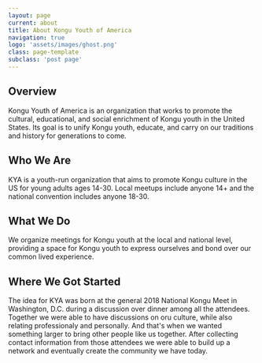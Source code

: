 ```yaml
---
layout: page
current: about
title: About Kongu Youth of America
navigation: true
logo: 'assets/images/ghost.png'
class: page-template
subclass: 'post page'
---
```


## Overview
Kongu Youth of America is an organization that works to promote the cultural, educational, and social enrichment of Kongu youth in the United States. Its goal is to unify Kongu youth, educate, and carry on our traditions and history for generations to come.
## Who We Are
KYA is a youth-run organization that aims to promote Kongu culture in the US for young adults ages 14-30. Local meetups include anyone 14+ and the national convention includes anyone 18-30.
## What We Do
We organize meetings for Kongu youth at the local and national level, providing a space for Kongu youth to express ourselves and bond over our common lived experience.
## Where We Got Started
The idea for KYA was born at the general 2018 National Kongu Meet in Washington, D.C. during a discussion over dinner among all the attendees. Together we were able to have discussions on oru culture, while also relating professionaly and personally. And that's when we wanted something larger to bring other people like us together. After collecting contact information from those attendees we were able to build up a network and eventually create the community we have today.